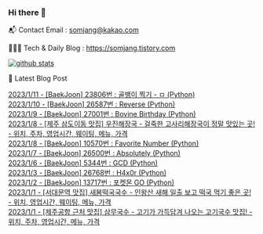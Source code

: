 ### Hi there 👋

📬  Contact Email : somjang@kakao.com

👨🏻‍💻  Tech & Daily Blog : https://somjang.tistory.com

[![github stats](https://github-readme-stats.vercel.app/api?username=SOMJANG&show_icons=true&hide_border=False)](https://somjang.tistory.com)

🤩 Latest Blog Post

[2023/1/11 - [BaekJoon] 23806번 : 골뱅이 찍기 - ㅁ (Python)](https://somjang.tistory.com/entry/BaekJoon-23806%EB%B2%88-%EA%B3%A8%EB%B1%85%EC%9D%B4-%EC%B0%8D%EA%B8%B0-%E3%85%81-Python) <br>
[2023/1/10 - [BaekJoon] 26587번 : Reverse (Python)](https://somjang.tistory.com/entry/BaekJoon-26587%EB%B2%88-Reverse-Python) <br>
[2023/1/9 - [BaekJoon] 27001번 : Bovine Birthday (Python)](https://somjang.tistory.com/entry/BaekJoon-27001%EB%B2%88-Bovine-Birthday-Python) <br>
[2023/1/8 - [제주 삼도이동 맛집] 우진해장국 - 걸죽한 고사리해장국이 정말 맛있는 곳! - 위치, 주차, 영업시간, 웨이팅, 메뉴, 가격](https://somjang.tistory.com/entry/%EC%A0%9C%EC%A3%BC-%EC%82%BC%EB%8F%84%EC%9D%B4%EB%8F%99-%EB%A7%9B%EC%A7%91-%EC%9A%B0%EC%A7%84%ED%95%B4%EC%9E%A5%EA%B5%AD-%EA%B1%B8%EC%A3%BD%ED%95%9C-%EA%B3%A0%EC%82%AC%EB%A6%AC%ED%95%B4%EC%9E%A5%EA%B5%AD%EC%9D%B4-%EC%A0%95%EB%A7%90-%EB%A7%9B%EC%9E%88%EB%8A%94-%EA%B3%B3-%EC%9C%84%EC%B9%98-%EC%A3%BC%EC%B0%A8-%EC%9B%A8%EC%9D%B4%ED%8C%85-%EC%98%81%EC%97%85%EC%8B%9C%EA%B0%84-%EB%A9%94%EB%89%B4-%EA%B0%80%EA%B2%A9) <br>
[2023/1/8 - [BaekJoon] 10570번 : Favorite Number (Python)](https://somjang.tistory.com/entry/BaekJoon-10570%EB%B2%88-Favorite-Number-Python) <br>
[2023/1/7 - [BaekJoon] 26500번 : Absolutely (Python)](https://somjang.tistory.com/entry/BaekJoon-26500%EB%B2%88-Absolutely-Python) <br>
[2023/1/6 - [BaekJoon] 5344번 : GCD (Python)](https://somjang.tistory.com/entry/BaekJoon-5344%EB%B2%88-GCD-Python) <br>
[2023/1/3 - [BaekJoon] 26768번 : H4x0r (Python)](https://somjang.tistory.com/entry/BaekJoon-26768%EB%B2%88-H4x0r-Python) <br>
[2023/1/2 - [BaekJoon] 13717번 : 포켓몬 GO (Python)](https://somjang.tistory.com/entry/BaekJoon-13717%EB%B2%88-%ED%8F%AC%EC%BC%93%EB%AA%AC-GO-Python) <br>
[2023/1/1 - [서대문역 맛집] 새봄떡국국수 - 인왕산 새해 일출 보고 떡국 먹기 좋은 곳! - 위치, 영업시간, 웨이팅, 메뉴, 가격](https://somjang.tistory.com/entry/%EC%84%9C%EB%8C%80%EB%AC%B8%EC%97%AD-%EB%A7%9B%EC%A7%91-%EC%83%88%EB%B4%84%EB%96%A1%EA%B5%AD%EA%B5%AD%EC%88%98-%EC%9D%B8%EC%99%95%EC%82%B0-%EC%83%88%ED%95%B4-%EC%9D%BC%EC%B6%9C-%EB%B3%B4%EA%B3%A0-%EB%96%A1%EA%B5%AD-%EB%A8%B9%EA%B8%B0-%EC%A2%8B%EC%9D%80-%EA%B3%B3-%EC%9C%84%EC%B9%98-%EC%98%81%EC%97%85%EC%8B%9C%EA%B0%84-%EC%9B%A8%EC%9D%B4%ED%8C%85-%EB%A9%94%EB%89%B4-%EA%B0%80%EA%B2%A9) <br>
[2023/1/1 - [제주공항 근처 맛집] 삼무국수 - 고기가 가득담겨 나오는 고기국수 맛집! - 위치, 주차, 영업시간, 메뉴, 가격](https://somjang.tistory.com/entry/%EC%A0%9C%EC%A3%BC%EA%B3%B5%ED%95%AD-%EA%B7%BC%EC%B2%98-%EB%A7%9B%EC%A7%91-%EC%82%BC%EB%AC%B4%EA%B5%AD%EC%88%98-%EA%B3%A0%EA%B8%B0%EA%B0%80-%EA%B0%80%EB%93%9D%EB%8B%B4%EA%B2%A8-%EB%82%98%EC%98%A4%EB%8A%94-%EA%B3%A0%EA%B8%B0%EA%B5%AD%EC%88%98-%EB%A7%9B%EC%A7%91-%EC%9C%84%EC%B9%98-%EC%A3%BC%EC%B0%A8-%EC%98%81%EC%97%85%EC%8B%9C%EA%B0%84-%EB%A9%94%EB%89%B4-%EA%B0%80%EA%B2%A9) <br>

